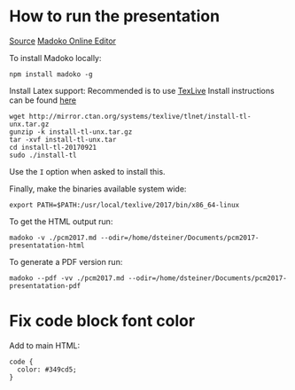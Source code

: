 # How to run the presentation

[Source](http://madoko.org/reference.html)
[Madoko Online Editor](https://www.madoko.net/editor.html)

To install Madoko locally:

```
npm install madoko -g
```

Install Latex support: Recommended is to use [TexLive](https://www.tug.org/texlive/)
Install instructions can be found [here](https://www.tug.org/texlive/quickinstall.html)

```
wget http://mirror.ctan.org/systems/texlive/tlnet/install-tl-unx.tar.gz
gunzip -k install-tl-unx.tar.gz
tar -xvf install-tl-unx.tar
cd install-tl-20170921
sudo ./install-tl
```

Use the `I` option when asked to install this.

Finally, make the binaries available system wide:

```
export PATH=$PATH:/usr/local/texlive/2017/bin/x86_64-linux
```



To get the HTML output run:

```
madoko -v ./pcm2017.md --odir=/home/dsteiner/Documents/pcm2017-presentatation-html
```


To generate a PDF version run:

```
madoko --pdf -vv ./pcm2017.md --odir=/home/dsteiner/Documents/pcm2017-presentatation-pdf
```

# Fix code block font color

Add to main HTML:

```
code {
  color: #349cd5;
}
```
